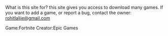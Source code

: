 What is this site for?
this site gives you access to download many games. If you want to add a game, or report a bug, 
contact the owner: rohitlaljie@gmail.com

Game:Fortnite  Creator:Epic Games

